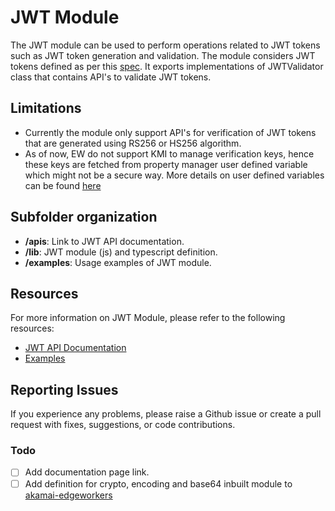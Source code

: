 # JWT Module

The JWT module can be used to perform operations related to JWT tokens such as JWT token generation and validation. The module considers JWT tokens defined as per this [spec](https://www.rfc-editor.org/rfc/rfc7519). It exports implementations of JWTValidator class that contains API's to validate JWT tokens. 

## Limitations
- Currently the module only support API's for verification of JWT tokens that are generated using RS256 or HS256 algorithm.
- As of now, EW do not support KMI to manage verification keys, hence these keys are fetched from property manager user defined variable which might not be a secure way. More details on user defined variables can be found [here](https://techdocs.akamai.com/property-mgr/docs/user-defined-vars)

## Subfolder organization
* **/apis**: Link to JWT API documentation.
* **/lib**: JWT module (js) and typescript definition.
* **/examples**: Usage examples of JWT module.

## Resources
For more information on JWT Module, please refer to the following resources:
* [JWT API Documentation](https://)
* [Examples](./examples/)

## Reporting Issues
If you experience any problems, please raise a Github issue or create a pull request with fixes, suggestions, or code contributions.

### Todo
- [ ] Add documentation page link.
- [ ] Add definition for crypto, encoding and base64 inbuilt module to [akamai-edgeworkers](https://github.com/DefinitelyTyped/DefinitelyTyped/blob/master/types/akamai-edgeworkers/index.d.ts)